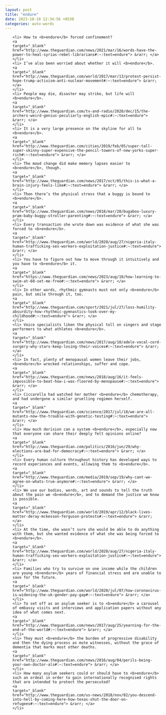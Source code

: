 ```yaml
---
layout: post
title: "endure"
date: 2023-10-10 12:34:56 +0530
categories: auto-words
---
```

<ol>

    <li> How to <b>endure</b> forced confinement?
    <a 
    target="_blank" 
    href="http://www.theguardian.com/news/2021/mar/16/words-have-the-power-to-heal-syrias-rebel-librarians#:~:text=endure"> &rarr; </a>
    </li>
    <li> I’ve also been worried about whether it will <b>endure</b>.
    <a 
    target="_blank" 
    href="http://www.theguardian.com/world/2017/mar/13/protest-persist-hope-trump-activism-anti-nuclear-movement#:~:text=endure"> &rarr; </a>
    </li>
    <li> People may die, disaster may strike, but life will <b>endure</b>.
    <a 
    target="_blank" 
    href="http://www.theguardian.com/tv-and-radio/2020/dec/15/the-archers-weird-genius-peculiarly-english-epic#:~:text=endure"> &rarr; </a>
    </li>
    <li> It is a very large presence on the skyline for all to <b>endure</b>.
    <a 
    target="_blank" 
    href="http://www.theguardian.com/cities/2019/feb/05/super-tall-super-skinny-super-expensive-the-pencil-towers-of-new-yorks-super-rich#:~:text=endure"> &rarr; </a>
    </li>
    <li> The mood change did make memory lapses easier to <b>endure</b>, though.
    <a 
    target="_blank" 
    href="http://www.theguardian.com/news/2017/oct/05/this-is-what-a-brain-injury-feels-like#:~:text=endure"> &rarr; </a>
    </li>
    <li> Then there’s the physical stress that a buggy is bound to <b>endure</b>.
    <a 
    target="_blank" 
    href="http://www.theguardian.com/news/2018/mar/20/bugaboo-luxury-pram-baby-buggy-stroller-parenting#:~:text=endure"> &rarr; </a>
    </li>
    <li> Every transaction she wrote down was evidence of what she was forced to <b>endure</b>.
    <a 
    target="_blank" 
    href="http://www.theguardian.com/world/2020/aug/27/nigeria-italy-human-trafficking-sex-workers-exploitation-justice#:~:text=endure"> &rarr; </a>
    </li>
    <li> You have to figure out how to move through it intuitively and you have to <b>endure</b> it.
    <a 
    target="_blank" 
    href="https://www.theguardian.com/news/2023/aug/10/how-learning-to-swim-at-60-set-me-free#:~:text=endure"> &rarr; </a>
    </li>
    <li> In other words, rhythmic gymnasts must not only <b>endure</b> pain, but smile through it, too.
    <a 
    target="_blank" 
    href="http://www.theguardian.com/sport/2021/jul/27/loss-humility-absurdity-how-rhythmic-gymnastics-took-over-my-childhood#:~:text=endure"> &rarr; </a>
    </li>
    <li> Voice specialists liken the physical toll on singers and stage performers to what athletes <b>endure</b>.
    <a 
    target="_blank" 
    href="http://www.theguardian.com/news/2017/aug/10/adele-vocal-cord-surgery-why-stars-keep-losing-their-voices#:~:text=endure"> &rarr; </a>
    </li>
    <li> In fact, plenty of menopausal women leave their jobs, <b>endure</b> wrecked relationships, suffer and cope.
    <a 
    target="_blank" 
    href="http://www.theguardian.com/news/2018/aug/16/it-feels-impossible-to-beat-how-i-was-floored-by-menopause#:~:text=endure"> &rarr; </a>
    </li>
    <li> Ciccarella had watched her mother <b>endure</b> chemotherapy, and had undergone a similar gruelling regimen herself.
    <a 
    target="_blank" 
    href="http://www.theguardian.com/science/2017/jul/18/we-are-all-mutants-now-the-trouble-with-genetic-testing#:~:text=endure"> &rarr; </a>
    </li>
    <li> How much derision can a system <b>endure</b>, especially now that everyone can share their deeply felt opinions online?
    <a 
    target="_blank" 
    href="http://www.theguardian.com/politics/2016/jun/29/why-elections-are-bad-for-democracy#:~:text=endure"> &rarr; </a>
    </li>
    <li> Every human culture throughout history has developed ways to record experiences and events, allowing them to <b>endure</b>.
    <a 
    target="_blank" 
    href="http://www.theguardian.com/media/2019/sep/19/why-cant-we-agree-on-whats-true-anymore#:~:text=endure"> &rarr; </a>
    </li>
    <li> We use our bodies, words, art and sounds to tell the truth about the pain we <b>endure</b>, and to demand the justice we know is possible.
    <a 
    target="_blank" 
    href="http://www.theguardian.com/world/2019/apr/12/black-lives-matter-deray-mckesson-ferguson-protests#:~:text=endure"> &rarr; </a>
    </li>
    <li> At the time, she wasn’t sure she would be able to do anything with them, but she wanted evidence of what she was being forced to <b>endure</b>.
    <a 
    target="_blank" 
    href="http://www.theguardian.com/world/2020/aug/27/nigeria-italy-human-trafficking-sex-workers-exploitation-justice#:~:text=endure"> &rarr; </a>
    </li>
    <li> Families who try to survive on one income while the children are young <b>endure</b> years of financial stress and are unable to save for the future.
    <a 
    target="_blank" 
    href="http://www.theguardian.com/world/2020/jul/07/how-coronavirus-is-widening-the-uk-gender-pay-gap#:~:text=endure"> &rarr; </a>
    </li>
    <li> To set off as an asylum seeker is to <b>endure</b> a carousel of embassy visits and interviews and application papers without any idea of what comes next.
    <a 
    target="_blank" 
    href="http://www.theguardian.com/news/2017/aug/25/yearning-for-the-end-of-the-world#:~:text=endure"> &rarr; </a>
    </li>
    <li> They must <b>endure</b> the burden of progressive disability and then the dying process as mute witnesses, without the grace of dementia that marks most other deaths.
    <a 
    target="_blank" 
    href="http://www.theguardian.com/news/2016/aug/04/perils-being-your-own-doctor-als#:~:text=endure"> &rarr; </a>
    </li>
    <li> How many asylum seekers could or should have to <b>endure</b> such an ordeal in order to gain internationally recognised rights that are intended to protect the persecuted?
    <a 
    target="_blank" 
    href="http://www.theguardian.com/us-news/2018/nov/02/you-descend-into-hell-by-coming-here-how-texas-shut-the-door-on-refugees#:~:text=endure"> &rarr; </a>
    </li>